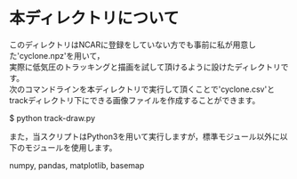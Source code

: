 # 本ディレクトリについて  
このディレクトリはNCARに登録をしていない方でも事前に私が用意した'cyclone.npz'を用いて，  
実際に低気圧のトラッキングと描画を試して頂けるように設けたディレクトリです。  
次のコマンドラインを本ディレクトリで実行して頂くことで'cyclone.csv'とtrackディレクトリ下にできる画像ファイルを作成することができます。

$ python track-draw.py

また，当スクリプトはPython3を用いて実行しますが，標準モジュール以外に以下のモジュールを使用します。  

numpy, pandas, matplotlib, basemap
